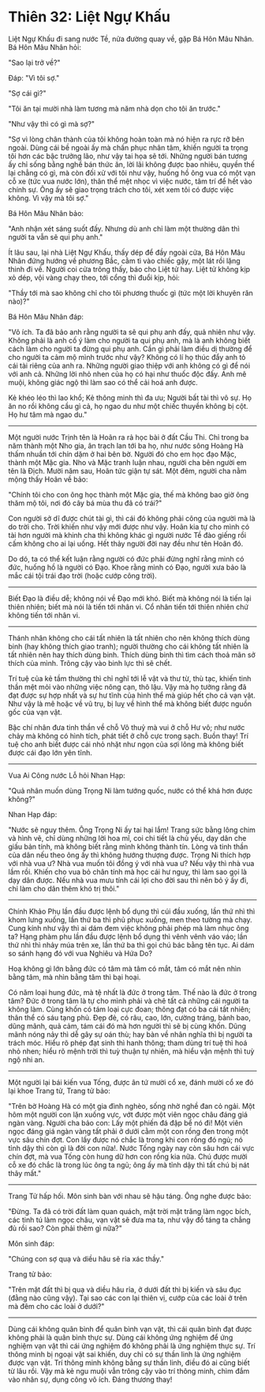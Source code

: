 # Thiên 32: Liệt Ngự Khấu

Liệt Ngự Khấu đi sang nước Tề, nửa đường quay về, gặp Bá Hôn Mâu Nhân. Bá Hôn
Mâu Nhân hỏi:

"Sao lại trở về?"

Đáp: "Vì tôi sợ."

"Sợ cái gì?"

"Tôi ăn tại mười nhà làm tương mà năm nhà dọn cho tôi ăn trước."

"Như vậy thì có gì mà sợ?"

"Sợ vì lòng chân thành của tôi không hoàn toàn mà nó hiện ra rực rỡ bên ngoài.
Dùng cái bề ngoài ấy mà chấn phục nhân tâm, khiến người ta trọng tôi hơn các
bậc trưởng lão, như vậy tai họa sẽ tới. Những người bán tương ấy chỉ sống bằng
nghề bán thức ăn, lời lãi không được bao nhiêu, quyền thế lại chẳng có gì, mà
còn đối xử với tôi như vậy, huống hồ ông vua có một vạn cỗ xe (tức vua nước
lớn), thân thể mệt nhọc vì việc nước, tâm trí để hết vào chính sự. Ông ấy sẽ
giao trọng trách cho tôi, xét xem tôi có được việc không. Vì vậy mà tôi sợ."

Bá Hôn Mâu Nhân bảo:

"Anh nhận xét sáng suốt đấy. Nhưng dù anh chỉ làm một thường dân thì người ta
vẫn sẽ qui phụ anh."

Ít lâu sau, lại nhà Liệt Ngự Khấu, thấy dép để đầy ngoài cửa, Bá Hôn Mâu Nhân
đứng hướng về phương Bắc, cằm tì vào chiếc gậy, một lát rồi lặng thinh đi về.
Người coi cửa trông thấy, báo cho Liệt tử hay. Liệt tử không kịp xỏ dép, vội
vàng chạy theo, tới cổng thì đuổi kịp, hỏi:

"Thầy tới mà sao không chỉ cho tôi phương thuốc gì (tức một lời khuyên răn
nào)?"

Bá Hôn Mâu Nhân đáp:

"Vô ích. Ta đã bảo anh rằng người ta sẽ qui phụ anh đấy, quả nhiên như vậy.
Không phải là anh cố ý làm cho người ta qui phụ anh, mà là anh không biết cách
làm cho người ta đừng qui phụ anh. Cần gì phải làm điều dị thường để cho người
ta cảm mộ mình trước như vậy? Không có lí họ thúc đẩy anh tỏ cái tài riêng của
anh ra. Những người giao thiệp với anh không có gì để nói với anh cả. Những lời
nhỏ nhen của họ có hại như thuốc độc đấy. Anh mê muội, không giác ngộ thì làm
sao có thể cải hoá anh được.

Kẻ khéo léo thì lao khổ; Kẻ thông minh thì đa ưu; Người bất tài thì vô sự. Họ
ăn no rồi không cầu gì cả, họ ngao du như một chiếc thuyền không bị cột. Họ hư
tâm mà ngao du."

***

Một người nước Trịnh tên là Hoãn ra rả học bài ở đất Cầu Thi. Chỉ trong ba năm
thành một Nho gia, ân trạch lan tới ba họ, như nước sông Hoàng Hà thấm nhuần tới
chín dặm ở hai bên bờ. Người đó cho em học đạo Mặc, thành một Mặc gia. Nho và
Mặc tranh luận nhau, người cha bên người em tên là Địch. Mười năm sau, Hoãn tức
giận tự sát. Một đêm, người cha nằm mộng thấy Hoãn về bảo:

"Chính tôi cho con ông học thành một Mặc gia, thế mà không bao giờ ông thăm mộ
tôi, nơi đó cây bá mùa thu đã có trái?"

Con người sở dĩ được chút tài gì, thì cái đó không phải công của người mà là do
trời cho. Trời khiến như vậy mới được như vậy. Hoãn kia tự cho mình có tài hơn
người mà khinh cha thì không khác gì người nước Tề đào giếng rồi cấm không cho
ai lại uống. Hết thảy người đời nay đều như tên Hoãn đó.

Do dó, ta có thể kết luận rằng người có đức phải đừng nghĩ rằng mình có đức,
huống hồ là người có Đạo. Khoe rằng mình có Đạo, người xưa bảo là mắc cái tội
trái đạo trời (hoặc cướp công trời).

***

Biết Đạo là điều dễ; không nói về Đạo mới khó. Biết mà không nói là tiến lại
thiên nhiên; biết mà nói là tiến tới nhân vi. Cổ nhân tiến tới thiên nhiên chứ
không tiến tới nhân vi.

***

Thánh nhân không cho cái tất nhiên là tất nhiên cho nên không thích dùng binh
(hay không thích giao tranh); người thường cho cái không tất nhiên là tất nhiên
nên hay thích dùng binh. Thích dùng binh thì tìm cách thoả mãn sở thích của
mình. Trông cậy vào binh lực thì sẽ chết.

Trí tuệ của kẻ tầm thường thì chỉ nghĩ tới lễ vật và thư từ, thù tạc, khiến
tinh thần mệt mỏi vào những việc nông cạn, thô lậu. Vậy mà họ tưởng rằng đã
đạt được sự hợp nhất và sự hư tĩnh của hình thể mà giúp hết cho cả vạn vật.
Như vậy là mê hoặc về vũ trụ, bị luỵ về hình thể mà không biết được nguồn gốc
của vạn vật.

Bậc chí nhân đưa tinh thần về chỗ Vô thuỷ mà vui ở chỗ Hư vô; như nước chảy mà
không có hình tích, phát tiết ở chỗ cực trong sạch. Buồn thay! Trí tuệ cho anh
biết được cái nhỏ nhặt như ngọn của sợi lông mà không biết được cái đạo lớn
yên tĩnh.

***

Vua Ai Công nước Lỗ hỏi Nhan Hạp:

"Quả nhân muốn dùng Trọng Ni làm tướng quốc, nước có thể khá hơn được không?"

Nhan Hạp đáp:

"Nước sẽ nguy thêm. Ông Trọng Ni ấy tai hại lắm! Trang sức bằng lông chim và
hình vẽ, chỉ dùng những lời hoa mĩ, coi chi tiết là chủ yếu, dạy dân che giấu
bản tính, mà không biết rằng mình không thành tín. Lòng và tinh thần của dân
nếu theo ông ấy thì không hướng thượng được. Trọng Ni thích hợp với nhà vua ư?
Nhà vua muốn tôi đồng ý với nhà vua ư? Nếu vậy thì nhà vua lầm rồi. Khiến cho
vua bỏ chân tính mà học cái hư nguỵ, thì làm sao gọi là dạy dân được. Nếu nhà
vua mưu tính cái lợi cho đời sau thì nên bỏ ý ấy đi, chỉ làm cho dân thêm khó
trị thôi."

***

Chính Khảo Phụ lần đầu được lệnh bổ dụng thì cúi đầu xuống, lần thứ nhì thì
khom lưng xuống, lần thứ ba thì phủ phục xuống, men theo tường mà chạy. Cung
kính như vậy thì ai dám đem việc không phải phép mà làm nhục ông ta? Hạng phàm
phu lần đầu được lệnh bổ dụng thì vênh vênh váo váo; lần thứ nhì thì nhảy múa
trên xe, lần thứ ba thì gọi chú bác bằng tên tục. Ai dám so sánh hạng đó với
vua Nghiêu và Hứa Do?

Hoạ không gì lớn bằng đức có tâm mà tâm có mắt, tâm có mắt nên nhìn bằng tâm,
mà nhìn bằng tâm thì bại hoại.

Có năm loại hung đức, mà tệ nhất là đức ở trong tâm. Thế nào là đức ở trong
tâm? Đức ở trong tâm là tự cho mình phải và chê tất cả những cái người ta không
làm. Cùng khốn có tám loại cực đoan; thông đạt có ba cái tất nhiên; thân thể có
sáu tạng phủ. Đẹp đẻ, có râu, cao, lớn, cường tráng, bảnh bao, dũng mãnh, quả
cảm, tám cái đó mà hơn người thì sẽ bị cùng khốn. Dũng mãnh nóng nảy thì dễ gây
sự oán thù; hay bàn về nhân nghĩa thì bị người ta trách móc. Hiểu rõ phép đạt
sinh thì hanh thông; tham dùng trí tuệ thì hoá nhỏ nhen; hiểu rõ mệnh trời thì
tuỳ thuận tự nhiên, mà hiểu vận mệnh thì tuỳ ngộ nhi an.

***

Một người lại bái kiến vua Tống, được ân tứ mười cổ xe, đánh mười cổ xe đó lại
khoe Trang tử, Trang tử bảo:

"Trên bờ Hoàng Hà có một gia đình nghèo, sống nhờ nghề đan cỏ ngải. Một hôm một
người con lặn xuống vực, vớt được một viên ngọc châu đáng giá ngàn vàng. Người
cha bảo con: Lấy một phiến đá đập bể nó đi! Một viên ngọc đáng giá ngàn vàng
tất phải ở dưới cằm một con rồng đen trong một vực sâu chín đợt. Con lấy được
nó chắc là trong khi con rồng đó ngủ; nó tỉnh dậy thì còn gì là đời con nữa!.
Nước Tống ngày nay còn sâu hơn cái vực chín đợt, mà vua Tống còn hung dữ hơn
con rồng kia nữa. Chú được mười cỗ xe đó chắc là trong lúc ông ta ngủ; ông ấy
mà tỉnh dậy thì tất chú bị nát thây mất."

***

Trang Tử hấp hối. Môn sinh bàn với nhau sẽ hậu táng. Ông nghe được bảo:

"Đừng. Ta đã có trời đất làm quan quách, mặt trời mặt trăng làm ngọc bích, các
tinh tú làm ngọc châu, vạn vật sẽ đưa ma ta, như vậy đồ táng ta chẳng đủ rồi
sao? Còn phải thêm gì nữa?"

Môn sinh đáp:

"Chúng con sợ quạ và diều hâu sẽ rỉa xác thầy."

Trang tử bảo:

"Trên mặt đất thì bị quạ và diều hâu rỉa, ở dưới đất thì bị kiến và sâu đục
(đằng nào cũng vậy). Tại sao các con lại thiên vị, cướp của các loài ở trên mà
đêm cho các loài ở dưới?"

***

Dùng cái không quân bình để quân bình vạn vật, thì cái quân bình đạt được không
phải là quân bình thực sự. Dùng cái không ứng nghiệm để ứng nghiệm vạn vật thì
cái ứng nghiệm đó không phải là ứng nghiệm thực sự. Trí thông minh bị ngoại vật
sai khiến, duy chỉ có sự thần linh là ứng nghiệm được vạn vật. Trí thông minh
không bằng sự thần linh, điều đó ai cũng biết từ lâu rồi. Vậy mà kẻ ngu muội vẫn
trông cậy vào trí thông minh, chìm đắm vào nhân sự, dụng công vô ích. Đáng
thương thay!
